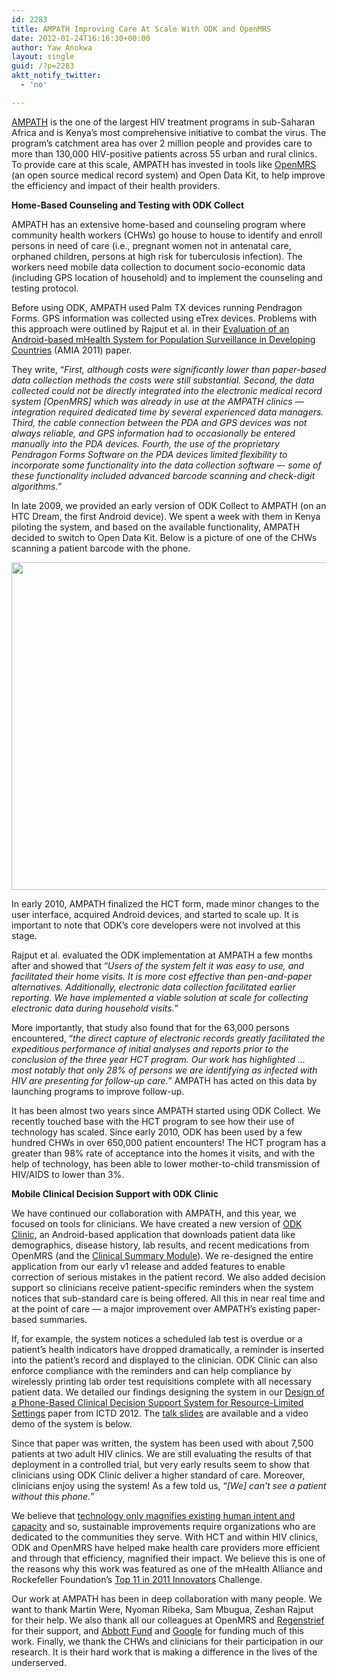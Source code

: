 ```yaml
---
id: 2283
title: AMPATH Improving Care At Scale With ODK and OpenMRS
date: 2012-01-24T16:16:30+00:00
author: Yaw Anokwa
layout: single
guid: /?p=2283
aktt_notify_twitter:
  - 'no'

---
```

[AMPATH](http://ampathkenya.com) is the one of the largest HIV treatment programs in sub-Saharan Africa and is Kenya’s most comprehensive initiative to combat the virus. The program’s catchment area has over 2 million people and provides care to more than 130,000 HIV-positive patients across 55 urban and rural clinics. To provide care at this scale, AMPATH has invested in tools like [OpenMRS](http://openmrs.org) (an open source medical record system) and Open Data Kit, to help improve the efficiency and impact of their health providers. 

**Home-Based Counseling and Testing with ODK Collect**
  
AMPATH has an extensive home-based and counseling program where community health workers (CHWs) go house to house to identify and enroll persons in need of care (i.e., pregnant women not in antenatal care, orphaned children, persons at high risk for tuberculosis infection). The workers need mobile data collection to document socio-economic data (including GPS location of household) and to implement the counseling and testing protocol.

Before using ODK, AMPATH used Palm TX devices running Pendragon Forms. GPS information was collected using eTrex devices. Problems with this approach were outlined by Rajput et al. in their [Evaluation of an Android-based mHealth System for Population Surveillance in Developing Countries](http://jamia.bmj.com/content/early/2012/02/23/amiajnl-2011-000476.full) (AMIA 2011) paper. 

They write, “_First, although costs were significantly lower than paper-based data collection methods the costs were still substantial. Second, the data collected could not be directly integrated into the electronic medical record system [OpenMRS] which was already in use at the AMPATH clinics &#8212; integration required dedicated time by several experienced data managers. Third, the cable connection between the PDA and GPS devices was not always reliable, and GPS information had to occasionally be entered manually into the PDA devices. Fourth, the use of the proprietary Pendragon Forms Software on the PDA devices limited flexibility to incorporate some functionality into the data collection software –- some of these functionality included advanced barcode scanning and check-digit algorithms._”

In late 2009, we provided an early version of ODK Collect to AMPATH (on an HTC Dream, the first Android device). We spent a week with them in Kenya piloting the system, and based on the available functionality, AMPATH decided to switch to Open Data Kit. Below is a picture of one of the CHWs scanning a patient barcode with the phone.

<img width="524" src="//opendatakit.org/assets/wp-content/uploads/2012/01/ampath-barcode.png" />

In early 2010, AMPATH finalized the HCT form, made minor changes to the user interface, acquired Android devices, and started to scale up. It is important to note that ODK’s core developers were not involved at this stage.

Rajput et al. evaluated the ODK implementation at AMPATH a few months after and showed that “_Users of the system felt it was easy to use, and facilitated their home visits. It is more cost effective than pen-and-paper alternatives. Additionally, electronic data collection facilitated earlier reporting. We have implemented a viable solution at scale for collecting electronic data during household visits._” 

More importantly, that study also found that for the 63,000 persons encountered, “_the direct capture of electronic records greatly facilitated the expeditious performance of initial analyses and reports prior to the conclusion of the three year HCT program. Our work has highlighted &#8230; most notably that only 28% of persons we are identifying as infected with HIV are presenting for follow-up care._” AMPATH has acted on this data by launching programs to improve follow-up.

It has been almost two years since AMPATH started using ODK Collect. We recently touched base with the HCT program to see how their use of technology has scaled. Since early 2010, ODK has been used by a few hundred CHWs in over 650,000 patient encounters! The HCT program has a greater than 98% rate of acceptance into the homes it visits, and with the help of technology, has been able to lower mother-to-child transmission of HIV/AIDS to lower than 3%.

 **Mobile Clinical Decision Support with ODK Clinic**
  
We have continued our collaboration with AMPATH, and this year, we focused on tools for clinicians. We have created a new version of [ODK Clinic](https://code.google.com/p/opendatakit/wiki/ODKClinic), an Android-based application that downloads patient data like demographics, disease history, lab results, and recent medications from OpenMRS (and the [Clinical Summary Module](https://wiki.openmrs.org/display/docs/Clinical+Summary+Module)). We re-designed the entire application from our early v1 release and added features to enable correction of serious mistakes in the patient record. We also added decision support so clinicians receive patient-specific reminders when the system notices that sub-standard care is being offered. All this in near real time and at the point of care &#8212; a major improvement over AMPATH’s existing paper-based summaries.

If, for example, the system notices a scheduled lab test is overdue or a patient’s health indicators have dropped dramatically, a reminder is inserted into the patient’s record and displayed to the clinician. ODK Clinic can also enforce compliance with the reminders and can help compliance by wirelessly printing lab order test requisitions complete with all necessary patient data. We detailed our findings designing the system in our [Design of a Phone-Based Clinical Decision Support System for Resource-Limited Settings](http://cs.washington.edu/homes/yanokwa/publications/2011_ICTD_DecisionSupport_Paper.pdf) paper from ICTD 2012. The [talk slides](http://cs.washington.edu/homes/yanokwa/publications/2012_ICTD_DecisionSupport_Slides.pdf) are available and a video demo of the system is below.



Since that paper was written, the system has been used with about 7,500 patients at two adult HIV clinics. We are still evaluating the results of that deployment in a controlled trial, but very early results seem to show that clinicians using ODK Clinic deliver a higher standard of care. Moreover, clinicians enjoy using the system! As a few told us, “_[We] can’t see a patient without this phone._”

We believe that [technology only magnifies existing human intent and capacity](http://www.kentarotoyama.org/research/) and so, sustainable improvements require organizations who are dedicated to the communities they serve. With HCT and within HIV clinics, ODK and OpenMRS have helped make health care providers more efficient and through that efficiency, magnified their impact. We believe this is one of the reasons why this work was featured as one of the mHealth Alliance and Rockefeller Foundation’s [Top 11 in 2011 Innovators](//opendatakit.org/2011/12/odk-implementers-awarded-as-top-mhealth-innovators/) Challenge.

Our work at AMPATH has been in deep collaboration with many people. We want to thank Martin Were, Nyoman Ribeka, Sam Mbugua, Zeshan Rajput for their help. We also thank all our colleagues at OpenMRS and [Regenstrief](http://www.regenstrief.org/) for their support, and [Abbott Fund](http://www.abbottfund.org/) and [Google](https://google.org) for funding much of this work. Finally, we thank the CHWs and clinicians for their participation in our research. It is their hard work that is making a difference in the lives of the underserved.

